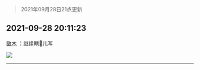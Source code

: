 > 2021年09月28日21点更新
<link rel="stylesheet" href="https://cdn.jsdelivr.net/gh/taotie6/sampleJSON@main/css/photo_show.css">
<meta name="referrer" content="no-referrer" />


 ## 2021-09-28 20:11:23 

 [㪚木](https://www.coolapk.com/feed/30326466?shareKey=YmE2NjIwNDJjYmUzNjE1MzEzYTc~) ：继续瞎🐔儿写 

<div class="album">
<img class="img-item" src="http://image.coolapk.com/feed/2021/0928/20/1081091_d6604081_1082_4683@2494x3325.jpeg" />
</div>

 ------- 

